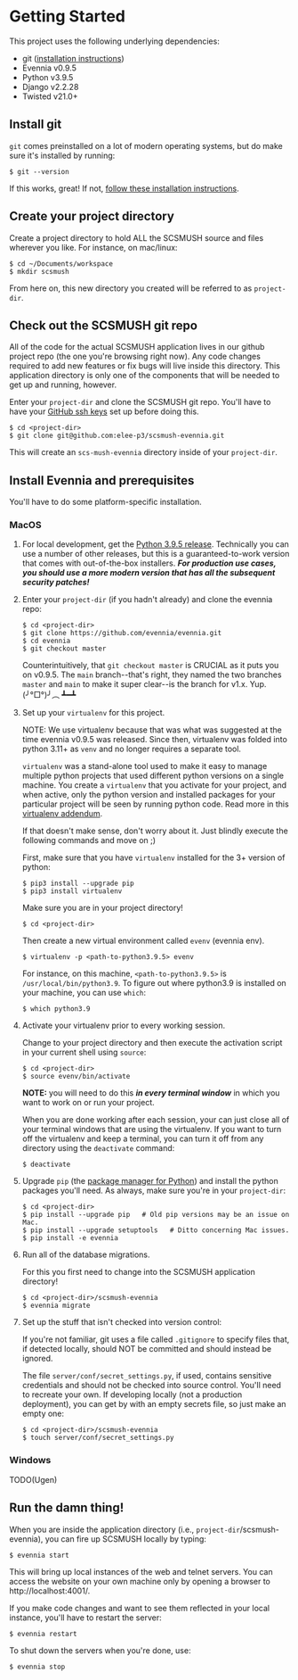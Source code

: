 # Getting Started

This project uses the following underlying dependencies:

* git ([installation instructions](https://git-scm.com/book/en/v2/Getting-Started-Installing-Git))
* Evennia v0.9.5
* Python v3.9.5
* Django v2.2.28
* Twisted v21.0+

## Install git

`git` comes preinstalled on a lot of modern operating systems, but do make sure it's installed by running:

```
$ git --version
```

If this works, great! If not, [follow these installation instructions](https://git-scm.com/book/en/v2/Getting-Started-Installing-Git).

## Create your project directory

Create a project directory to hold ALL the SCSMUSH source and files wherever you like. For instance, on mac/linux:

```
$ cd ~/Documents/workspace
$ mkdir scsmush
```
From here on, this new directory you created will be referred to as `project-dir`.

## Check out the SCSMUSH git repo

All of the code for the actual SCSMUSH application lives in our github project repo (the one you're browsing right now).
Any code changes required to add new features or fix bugs will live inside this directory. This application directory is
only one of the components that will be needed to get up and running, however.

Enter your `project-dir` and clone the SCSMUSH git repo. You'll have to have your
[GitHub ssh keys](https://docs.github.com/en/authentication/connecting-to-github-with-ssh/adding-a-new-ssh-key-to-your-github-account)
set up before doing this.

```
$ cd <project-dir>
$ git clone git@github.com:elee-p3/scsmush-evennia.git
```

This will create an `scs-mush-evennia` directory inside of your `project-dir`.

## Install Evennia and prerequisites

You'll have to do some platform-specific installation.

### MacOS

1. For local development, get the [Python 3.9.5 release](https://www.python.org/downloads/release/python-395/).
   Technically you can use a number of other releases, but this is a guaranteed-to-work version that comes with
   out-of-the-box installers. **_For production use cases, you should use a more modern version that has all the
   subsequent security patches!_**
  
2. Enter your `project-dir` (if you hadn't already) and clone the evennia repo:
   
   ```
   $ cd <project-dir>
   $ git clone https://github.com/evennia/evennia.git
   $ cd evennia
   $ git checkout master
   ```
   
   Counterintuitively, that `git checkout master` is CRUCIAL as it puts you on v0.9.5. The `main` branch--that's right, they named the two branches `master` and `main` to make it super clear--is the branch for v1.x. Yup. (╯°□°)╯︵ ┻━┻
  
3. Set up your `virtualenv` for this project.
   
   NOTE: We use virtualenv because that was what was suggested at the time evennia v0.9.5 was released. Since then, virtualenv
   was folded into python 3.11+ as `venv` and no longer requires a separate tool.
   
   `virtualenv` was a stand-alone tool used to make it easy to manage multiple python projects that used different python
   versions on a single machine. You create a `virtualenv` that you activate for your project, and when active, only the
   python version and installed packages for your particular project will be seen by running python code. Read more
   in this [virtualenv addendum](https://www.evennia.com/docs/0.9.5/Glossary.html#virtualenv).
   
   If that doesn't make sense, don't worry about it. Just blindly execute the following commands and move on ;)
   
   First, make sure that you have `virtualenv` installed for the 3+ version of python:
   
   ```
   $ pip3 install --upgrade pip
   $ pip3 install virtualenv
   ```
   
   Make sure you are in your project directory!
   
   ```
   $ cd <project-dir>
   ```
   Then create a new virtual environment called `evenv` (evennia env).
   
   ```
   $ virtualenv -p <path-to-python3.9.5> evenv
   ```
   For instance, on this machine, `<path-to-python3.9.5>` is `/usr/local/bin/python3.9`. To figure out where python3.9 is
   installed on your machine, you can use `which`:
   
   ```
   $ which python3.9
   ```

4. Activate your virtualenv prior to every working session.
   
   Change to your project directory and then execute the activation script in your current shell using `source`:
   
   ```
   $ cd <project-dir>
   $ source evenv/bin/activate
   ```
   
   **NOTE:** you will need to do this **_in every terminal window_** in which you want to work on or run your project.
   
   When you are done working after each session, your can just close all of your terminal windows that are using the virtualenv.
   If you want to turn off the virtualenv and keep a terminal, you can turn it off from any directory using the `deactivate`
   command:
   
   ```
   $ deactivate
   ```
5. Upgrade `pip` (the [package manager for Python](https://pypi.org/project/pip/)) and install the python packages you'll need.
   As always, make sure you're in your `project-dir`:
   
   ```
   $ cd <project-dir>
   $ pip install --upgrade pip   # Old pip versions may be an issue on Mac.
   $ pip install --upgrade setuptools   # Ditto concerning Mac issues.
   $ pip install -e evennia
   ```
   
6. Run all of the database migrations.
   
   For this you first need to change into the SCSMUSH application directory!
   
   ```
   $ cd <project-dir>/scsmush-evennia
   $ evennia migrate
   ```
   
7. Set up the stuff that isn't checked into version control:
   
   If you're not familiar, git uses a file called `.gitignore` to specify files that, if detected locally, should NOT be committed and should
   instead be ignored.
   
   The file `server/conf/secret_settings.py`, if used, contains sensitive credentials and should not be checked into source control. You'll need
   to recreate your own. If developing locally (not a production deployment), you can get by with an empty secrets file, so just make an empty one:
   
   ```
   $ cd <project-dir>/scsmush-evennia
   $ touch server/conf/secret_settings.py
   ```

### Windows

TODO(Ugen)

## Run the damn thing!

When you are inside the application directory (i.e., `project-dir`/scsmush-evennia), you can fire up SCSMUSH locally by typing:

```
$ evennia start
```

This will bring up local instances of the web and telnet servers. You can access the website on your own machine only by opening a
browser to http://localhost:4001/.

If you make code changes and want to see them reflected in your local instance, you'll have to restart the server:

```
$ evennia restart
```

To shut down the servers when you're done, use:

```
$ evennia stop
```
